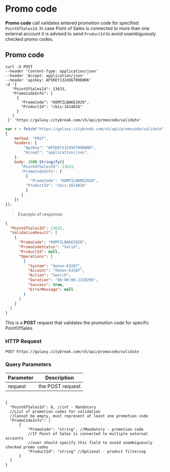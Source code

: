 # Promo code

**Promo code** call validates entered promotion code for specified `PointOfSalesId`. 
In case Point of Sales is connected to more than one external account it is advised to send `ProductId` to avoid unambiguously checked promo codes.

## Promo code

```shell
curl -X POST 
--header 'Content-Type: application/json' 
--header 'Accept: application/json' 
--header 'apiKey: APIKEY132456789EWOK' 
-d '{
   "PointOfSalesId": 13633,
   "PromoCodeInfo": [
     {
       "PromoCode": "KOMTILBAKE2020",
       "ProductId": "cbis:1614826"
     }
   ]
 }' 'https://galaxy.citybreak.com/v5/api/promocode/validate'
```

```javascript
var r = fetch("https://galaxy.citybreak.com/v5/api/promocode/validate",
{
	method: "POST",
	headers: {
	    "ApiKey": "APIKEY132456789EWOK",
	    "Accept": "application/json",
	},
	body: JSON.Stringify({
	   "PointOfSalesId": 13633,
	   "PromoCodeInfo": [
	     {
	       "PromoCode": "KOMTILBAKE2020",
         "ProductId": "cbis:1614826"
	     }
	   ]
	})  
});
```

> Example of response:

```json
{
  "PointOfSalesId": 13633,
  "ValidationResult": [
    {
      "PromoCode": "KOMTILBAKE2020",
      "PromoCodeStatus": "Valid",
      "ProductId": null,
      "Operations": [
        {
          "System": "Xenon-63207",
          "Account": "Xenon-63207",
          "Action": "Search",
          "Duration": "00:00:00.1210295",
          "Success": true,
          "ErrorMessage": null
        }
      ]
    }
  ]
}
```

This is a **POST** request that validates the promotion code for specific PointOfSales. 

### HTTP Request

`POST https://galaxy.citybreak.com/v5/api/promocode/validate`

### Query Parameters

Parameter | Description
--------- | -----------
request | the POST request

<code class="center-column">
{
  "PointOfSalesId": 0, //int - Mandatory
  //List of promotion codes for validation
  //Cannot be empty, must represent at least one promotion code
  "PromoCodeInfo": [
      {
          "PromoCode": "string", //Mandatory - promotion code
          //If Point of Sales is connected to multiple external accounts
          //user should specify this field to avoid unambiguously checked promo codes
          "ProductId": "string" //Optional - product filtering
      }
  ]
}
</code>


